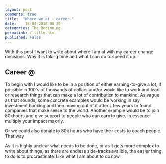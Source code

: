 ```yaml
---
layout: post
comments: true
title:  "Where we at - career "
date:    15-04-2018 08:39
categories: The Beginning
permalink: /:title.html
published: False
---
```



With this post I want to write about where I am at with my career
change decisions. Why it is taking time and what I can do to speed it
up.

## Career @

To begin with I would like to be in a position of either
earning-to-give a lot, if possible in 100's of thousands of dollars
and/or would like to work and lead or research things that can make a
lot of contribution to mankind. As vague as that sounds, some concrete
examples would be working in say investment banking and then moving
out of it after a few years to found companies that make sense to the
world. Another example would be to join 80khours and give support to
people who can earn to give. In essence multiply your impact majorly. 


Or we could also donate to 80k hours who have their costs to coach
people. That way 

As it is highly unclear what needs to be done, or as it gets more
complex to write about things, as there are endless side-tracks
availble, the easier thing to do is to procrastinate. Like what I am
about to do now.



